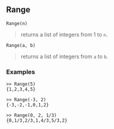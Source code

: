 ## Range

```
Range(n)
```
> returns a list of integers from 1 to `n`.
	
```
Range(a, b)
```
> returns a list of integers from `a` to `b`.

### Examples

```
>> Range(5)
{1,2,3,4,5}

>> Range(-3, 2)
{-3,-2,-1,0,1,2} 

>> Range(0, 2, 1/3)
{0,1/3,2/3,1,4/3,5/3,2} 
```